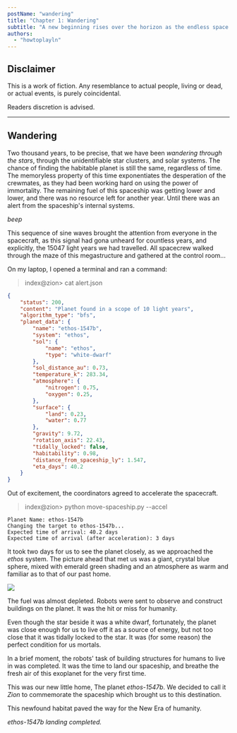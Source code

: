 ```yaml
---
postName: "wandering"
title: "Chapter 1: Wandering"
subtitle: "A new beginning rises over the horizon as the endless space expedition finally leads to discovery."
authors:
  - "howtoplayln"
---
```


## Disclaimer

This is a work of fiction. Any resemblance to actual people, living or dead, or actual events, is purely coincidental.

Readers discretion is advised.

---

## Wandering

Two thousand years, to be precise, that we have been *wandering through the stars*, through the unidentifiable star clusters, and solar systems. The chance of finding the habitable planet is still the same, regardless of time. The memoryless property of this time exponentiates the desperation of the crewmates, as they had been working hard on using the power of immortality. The remaining fuel of this spaceship was getting lower and lower, and there was no resource left for another year. Until there was an alert from the spaceship's internal systems.

*beep*

This sequence of sine waves brought the attention from everyone in the spacecraft, as this signal had gona unheard for countless years, and explicitly, the 15047 light years we had travelled. All spacecrew walked through the maze of this megastructure and gathered at the control room...

On my laptop, I opened a terminal and ran a command:

> index@zion\> cat alert.json

```json
{
    "status": 200,
    "content": "Planet found in a scope of 10 light years",
    "algorithm_type": "bfs",
    "planet_data": {
        "name": "ethos-1547b",
        "system": "ethos",
        "sol": {
            "name": "ethos",
            "type": "white-dwarf"
        },
        "sol_distance_au": 0.73,
        "temperature_k": 283.34,
        "atmosphere": {
            "nitrogen": 0.75,
            "oxygen": 0.25,
        },
        "surface": {
            "land": 0.23,
            "water": 0.77
        },
        "gravity": 9.72,
        "rotation_axis": 22.43,
        "tidally_locked": false,
        "habitability": 0.98,
        "distance_from_spaceship_ly": 1.547,
        "eta_days": 40.2
    }
}
```

Out of excitement, the coordinators agreed to accelerate the spacecraft.

> index@zion\> python move-spaceship.py --accel

```
Planet Name: ethos-1547b
Changing the target to ethos-1547b...
Expected time of arrival: 40.2 days
Expected time of arrival (after acceleration): 3 days
```

It took two days for us to see the planet closely, as we approached the *ethos* system. The picture ahead that met us was a giant, crystal blue sphere, mixed with emerald green shading and an atmosphere as warm and familiar as to that of our past home.

![](https://cdn.discordapp.com/attachments/512920101423415306/1057987315479351406/image.png)

The fuel was almost depleted. Robots were sent to observe and construct buildings on the planet. It was the hit or miss for humanity.

Even though the star beside it was a white dwarf, fortunately, the planet was close enough for us to live off it as a source of energy, but not too close that it was tidally locked to the star. It was (for some reason) the perfect condition for us mortals.

In a brief moment, the robots' task of building structures for humans to live in was completed. It was the time to land our spaceship, and breathe the fresh air of this exoplanet for the very first time.

This was our new little home, The planet *ethos-1547b*. We decided to call it *Zion* to commemorate the spaceship which brought us to this destination. 

This newfound habitat paved the way for the New Era of humanity.

*ethos-1547b landing completed.*
